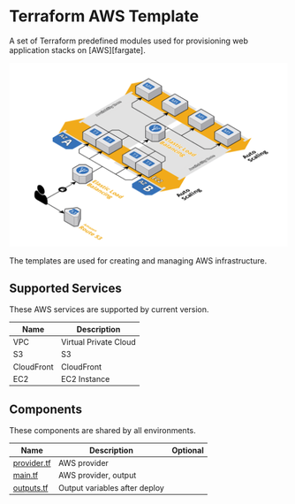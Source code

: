 # Terraform AWS Template

A set of Terraform predefined modules used for provisioning web application stacks on [AWS][fargate].

![diagram](images/diagram.png)

The templates are used for creating and managing AWS infrastructure.

## Supported Services

These AWS services are supported by current version.

| Name       | Description           |
| ---------- | --------------------- |
| VPC        | Virtual Private Cloud |
| S3         | S3                    |
| CloudFront | CloudFront            |
| EC2        | EC2 Instance          |

## Components

These components are shared by all environments.

| Name              | Description                   | Optional |
| ----------------- | ----------------------------- | :------: |
| [provider.tf][mp] | AWS provider                  |          |
| [main.tf][mm]     | AWS provider, output          |          |
| [outputs.tf][mo]  | Output variables after deploy |          |  |

[aws]: https://aws.amazon.com/
[mp]: ./provider.tf
[mm]: ./main.tf
[mo]: ./outputs.tf
